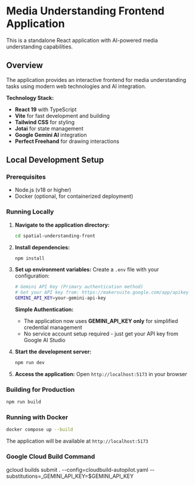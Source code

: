 # Media Understanding Frontend Application

This is a standalone React application with AI-powered media understanding capabilities.

## Overview

The application provides an interactive frontend for media understanding tasks using modern web technologies and AI integration.

**Technology Stack:**
- **React 19** with TypeScript
- **Vite** for fast development and building
- **Tailwind CSS** for styling
- **Jotai** for state management
- **Google Gemini AI** integration
- **Perfect Freehand** for drawing interactions

## Local Development Setup

### Prerequisites
- Node.js (v18 or higher)
- Docker (optional, for containerized deployment)

### Running Locally

1. **Navigate to the application directory:**
   ```bash
   cd spatial-understanding-front
   ```

2. **Install dependencies:**
   ```bash
   npm install
   ```

3. **Set up environment variables:**
   Create a `.env` file with your configuration:
   ```bash
   # Gemini API Key (Primary authentication method)
   # Get your API key from: https://makersuite.google.com/app/apikey
   GEMINI_API_KEY=your-gemini-api-key
   ```
   
   **Simple Authentication:**
   - The application now uses **GEMINI_API_KEY only** for simplified credential management
   - No service account setup required - just get your API key from Google AI Studio

4. **Start the development server:**
   ```bash
   npm run dev
   ```

5. **Access the application:**
   Open `http://localhost:5173` in your browser

### Building for Production

```bash
npm run build
```

### Running with Docker

```bash
docker compose up --build
```

The application will be available at `http://localhost:5173`


### Google Cloud Build Command

gcloud builds submit . --config=cloudbuild-autopilot.yaml --substitutions=_GEMINI_API_KEY=$GEMINI_API_KEY
